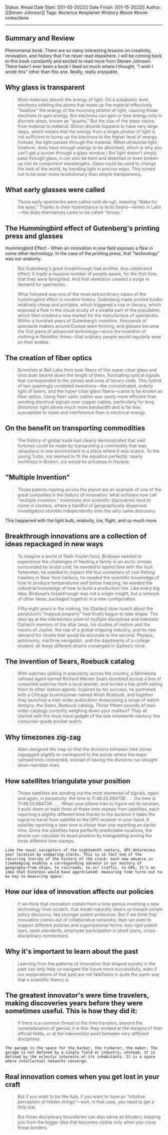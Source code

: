Status: #read 
Date Start: [[01-05-2022]]
Date Finish: [[01-15-2022]]
Author: [[Steven Johnson]]
Tags: #science #explainer #history #book #book-notes/done 
***
## Summary and Review
Phenomenal book. There are so many interesting lessons on creativity, innovation, and history that I've never read elsewhere. I will be coming back to this book constantly and excited to read more from Steven Johnson. There hasn't ever been a book I liked so much where I thought, "I wish I wrote this" other than this one. Really, really enjoyable.

## Why glass is transparent
> Most materials absorb the energy of light. On a subatomic level, electrons orbiting the atoms that made up the material effectively “swallow” the energy of the incoming photon of light, causing those electrons to gain energy. But electrons can gain or lose energy only in discrete steps, known as “quanta.” But the size of the steps varies from material to material. Silicon dioxide happens to have very large steps, which means that the energy from a single photon of light is not sufficient to bump up the electrons to the higher level of energy. Instead, the light passes through the material. (Most ultraviolet light, however, does have enough energy to be absorbed, which is why you can’t get a suntan through a glass window.) But light doesn’t simply pass through glass; it can also be bent and distorted or even broken up into its component wavelengths. Glass could be used to change the look of the world, by bending light in precise ways. This turned out to be even more revolutionary than simple transparency.

## What early glasses were called
> Those early spectacles were called *roidi da ogli*, meaning “disks for the eyes.” Thanks to their resemblance to lentil beans—lentes in Latin—the disks themselves came to be called “lenses.”

## The Hummingbird effect of Gutenberg's printing press and glasses
Hummingbird Effect - When an innovation in one field exposes a flaw in some other technology. In the case of the printing press, that "technology" was our anatomy.

> But Gutenberg's great breakthrough had another, less celebrated effect: it made a massive number of people aware, for the first time, that they were farsighted. And that revelation created a surge in demand for spectacles.
> 
> What followed was one of the most extraordinary cases of the hummingbird effect in modern history. Gutenberg made printed books relatively cheap and portable, which triggered a rise in literacy, which exposed a flaw in the visual acuity of a sizable part of the population, which then created a new market for the manufacture of spectacles. Within a hundred years of Gutenberg’s invention, thousands of spectacle makers around Europe were thriving, and glasses became the first piece of advanced technology—since the invention of clothing in Neolithic times—that ordinary people would regularly wear on their bodies.

## The creation of fiber optics
> Scientists at Bell Labs then took fibers of this super-clear glass and shot laser beams down the length of them, fluctuating optical signals that corresponded to the zeroes and ones of binary code. This hybrid of two seemingly unrelated inventions—the concentrated, orderly light of lasers, and the hyper-clear glass fibers—came to be known as fiber optics. Using fiber-optic cables was vastly more efficient than sending electrical signals over copper cables, particularly for long distances: light allows much more bandwidth and is far less susceptible to noise and interference than is electrical energy.

## On the benefit on transporting commodities
> The history of global trade had clearly demonstrated that vast fortunes could be made by transporting a commodity that was ubiquitous in one environment to a place where it was scarce. To the young Tudor, ice seemed to fit the equation perfectly: nearly worthless in Boston, ice would be priceless in Havana.

## "Multiple Invention"
> Those patents rippling across the planet are an example of one of the great curiosities in the history of innovation: what scholars now call “multiple invention.” Inventions and scientific discoveries tend to come in clusters, where a handful of geographically dispersed investigators stumble independently onto the very same discovery.

This happened with the light bulb, relativity, ice, flight, and so much more.

## Breakthrough innovations are a collection of ideas repackaged in new ways

 > To imagine a world of flash-frozen food, Birdseye needed to experience the challenges of feeding a family in an arctic climate surrounded by brutal cold; he needed to spend time with the Inuit fishermen; he needed to inspect the foul containers of cod-fishing trawlers in New York harbors; he needed the scientific knowledge of how to produce temperatures well below freezing; he needed the industrial knowledge of how to build a production line. Like every big idea, Birdseye’s breakthrough was not a single insight, but a network of other ideas, packaged together in a new configuration.

 > Fifty-eight years in the making, his [Galileo] slow hunch about the pendulum’s “magical property” had finally begun to take shape. The idea lay at the intersection point of multiple disciplines and interests: Galileo’s memory of the altar lamp, his studies of motion and the moons of Jupiter, the rise of a global shipping industry, and its new demand for clocks that would be accurate to the second. Physics, astronomy, maritime navigation, and the daydreams of a college student: all these different strains converged in Galileo’s mind.

## The invention of Sears, Roebuck catalog
> With watches spiking in popularity across the country, a Minnesota railroad agent named Richard Warren Sears stumbled across a box of unwanted watches from a local jeweler, and turned a tidy profit selling them to other station agents. Inspired by his success, he partnered with a Chicago businessman named Alvah Roebuck, and together they launched a mail-order publication showcasing a range of watch designs: the Sears, Roebuck catalog. Those fifteen pounds of mail-order catalogs currently weighing down your mailbox? They all started with the must-have gadget of the late nineteenth century: the consumer-grade pocket watch.

## Why timezones zig-zag
> Allen designed the map so that the divisions between time zones zigzagged slightly to correspond to the points where the major railroad lines connected, instead of having the divisions run straight down meridian lines.

## How satellites triangulate your position
> Those satellites are sending out the most elemental of signals, again and again, in perpetuity: the time is 11:48:25.084738 . . . the time is 11:48:25.084739. . . . When your phone tries to figure out its location, it pulls down at least three of these time stamps from satellites, each reporting a slightly different time thanks to the duration it takes the signal to travel from satellite to the GPS receiver in your hand. A satellite reporting a later time is closer than one reporting an earlier time. Since the satellites have perfectly predictable locations, the phone can calculate its exact position by triangulating among the three different time stamps.
> 
	Like the naval navigators of the eighteenth century, GPS determines your location by comparing clocks. This is in fact one of the recurring stories of the history of the clock: each new advance in timekeeping enables a corresponding advance in our mastery of geography—from ships, to railroads, to air traffic, to GPS. It’s an idea that Einstein would have appreciated: measuring time turns out to be key to measuring space.

## How our idea of innovation affects our policies
> If we think that innovation comes from a lone genius inventing a new technology from scratch, that model naturally steers us toward certain policy decisions, like stronger patent protection. But if we think that innovation comes out of collaborative networks, then we want to support different policies and organizational forms: less rigid patent laws, open standards, employee participation in stock plans, cross-disciplinary connections.

## Why it's important to learn about the past
> Learning from the patterns of innovation that shaped society in the past can only help us navigate the future more successfully, even if our explanations of that past are not falsifiable in quite the same way that a scientific theory is.

## The greatest innovator's were time travelers, making discoveries years before they were sometimes useful. This is how they did it:
> If there is a common thread to the time travelers, beyond the nonexplanation of genius, it is this: they worked at the margins of their official fields, or at the intersection point between very different disciplines.
> 
	The garage is the space for the hacker, the tinkerer, the maker. The garage is not defined by a single field or industry; instead, it is defined by the eclectic interests of its inhabitants. It is a space where intellectual networks converge.

## Real innovation comes when you get lost in your craft
>But if you want to be like Ada, if you want to have an “intuitive perception of hidden things”—well, in that case, you need to get a little lost.
>
>But those disciplinary boundaries can also serve as blinders, keeping you from the bigger idea that becomes visible only when you cross those borders.